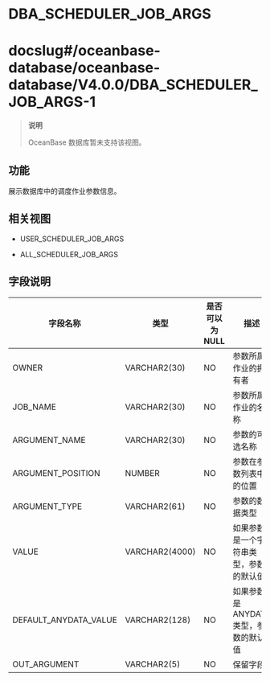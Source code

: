 DBA_SCHEDULER_JOB_ARGS
===========================================

# docslug#/oceanbase-database/oceanbase-database/V4.0.0/DBA_SCHEDULER_JOB_ARGS-1

> **说明**
>
> OceanBase 数据库暂未支持该视图。

功能
-----------

展示数据库中的调度作业参数信息。

相关视图
-------------

* USER_SCHEDULER_JOB_ARGS

* ALL_SCHEDULER_JOB_ARGS

字段说明
-------------

|       **字段名称**        |     **类型**     | **是否可以为 NULL** |         **描述**          |
|-----------------------|----------------|----------------|-------------------------|
| OWNER                 | VARCHAR2(30)   | NO             | 参数所属作业的拥有者              |
| JOB_NAME              | VARCHAR2(30)   | NO             | 参数所属作业的名称               |
| ARGUMENT_NAME         | VARCHAR2(30)   | NO             | 参数的可选名称                 |
| ARGUMENT_POSITION     | NUMBER         | NO             | 参数在参数列表中的位置             |
| ARGUMENT_TYPE         | VARCHAR2(61)   | NO             | 参数的数据类型                 |
| VALUE                 | VARCHAR2(4000) | NO             | 如果参数是一个字符串类型，参数的默认值     |
| DEFAULT_ANYDATA_VALUE | VARCHAR2(128)  | NO             | 如果参数是 ANYDATA 类型，参数的默认值 |
| OUT_ARGUMENT          | VARCHAR2(5)    | NO             | 保留字段                    |
